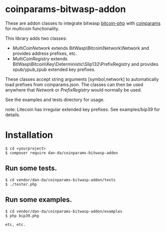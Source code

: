 # coinparams-bitwasp-addon

These are addon classes to integrate bitwasp [bitcoin-php](https://github.com/Bit-Wasp/bitcoin-php) with [coinparams](https://github.com/dan-da/coinparams) for
multicoin functionality.

This library adds two classes:

* *MultiCoinNetwork* extends BitWasp\Bitcoin\Network\Network and provides address prefixes, etc.
* *MultiCoinRegistry* extends BitWasp\Bitcoin\Key\Deterministic\Slip132\PrefixRegistry
and provides xpub/ypub,zpub extended key prefixes.

These classes accept string arguments \[symbol,network\] to automatically
load prefixes from coinparams.json.  The classes can then be used anywhere
that *Network* or *PrefixRegistry* would normally be used.

See the examples and tests directory for usage.

note: Litecoin has irregular extended key prefixes.  See examples/bip39 for details.


# Installation

```
$ cd <yourproject>
$ composer require dan-da/coinparams-bitwasp-addon
```

## Run some tests.

```
$ cd vendor/dan-da/coinparams-bitwasp-addon/tests
$ ./tester.php
```

## Run some examples.

```
$ cd vendor/dan-da/coinparams-bitwasp-addon/examples
$ php bip39.php

etc, etc.
```

